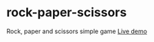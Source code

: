 # rock-paper-scissors
Rock, paper and scissors simple game
[Live demo](https://dassaevtagle.github.io/rock-paper-scissors/)
